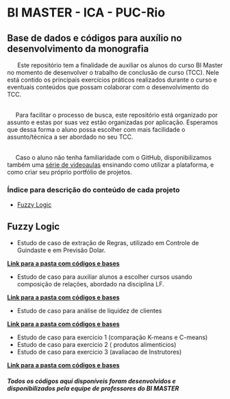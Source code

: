 # BI MASTER - ICA - PUC-Rio

## Base de dados e códigos para auxílio no desenvolvimento da monografia

<td align="justify">&nbsp;&nbsp;&nbsp;&nbsp;&nbsp; Este repositório tem a finalidade de auxiliar os alunos do curso BI Master no momento de desenvolver o trabalho de conclusão de curso (TCC). Nele está contido os principais exercícios práticos realizados durante o curso e eventuais conteúdos que possam colaborar com o desenvolvimento do TCC.
 
<br>&nbsp;&nbsp;&nbsp;&nbsp;&nbsp;Para facilitar o processo de busca, este repositório está organizado por assunto e estas por suas vez estão organizadas por aplicação. Esperamos que dessa forma o aluno possa escolher com mais facilidade o assunto/técnica a ser abordado no seu TCC.

<br>&nbsp;&nbsp;&nbsp;&nbsp;&nbsp;Caso o aluno não tenha familiaridade com o GitHub, disponibilizamos também uma [série de videoaulas](https://www.youtube.com/playlist?list=PLfEcFOwgdKlcEr83dQN-fUBPrPF1dsbd3) ensinando como utilizar a plataforma, e como criar seu próprio portfólio de projetos.


### Índice para descrição do conteúdo de cada projeto
  
- [Fuzzy Logic](#fuzzy-logic)

<h2 id="fuzzy logic">Fuzzy Logic</h2>

- Estudo de caso de extração de Regras, utilizado em Controle de Guindaste e em Previsão Dolar.

[**Link para a pasta com códigos e bases**](https://github.com/ICA-PUC/BI-Master/tree/master/Fuzzy/Estudo%201)

- Estudo de caso para auxiliar alunos a escolher cursos usando composição de relações, abordado na disciplina LF.

[**Link para a pasta com códigos e bases**](https://github.com/ICA-PUC/BI-Master/tree/master/Fuzzy/Estudo%202)

- Estudo de caso para análise de liquidez de clientes 

[**Link para a pasta com códigos e bases**](https://github.com/ICA-PUC/BI-Master/tree/master/Fuzzy/Estudo%203)

- Estudo de caso para exercicio 1 (comparação K-means e C-means) 
- Estudo de caso para exercicio 2 ( produtos alimenticios) 
- Estudo de caso para exercicio 3 (avaliacao de Instrutores)

[**Link para a pasta com códigos e bases**](https://github.com/ICA-PUC/BI-Master/tree/master/Fuzzy/Estudo%204)

##### Todos os códigos aqui disponíveis foram desenvolvidos e disponibilizados pela equipe de professores do BI MASTER

